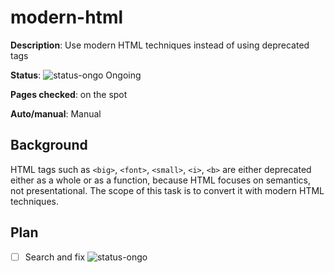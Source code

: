 # modern-html

**Description**: Use modern HTML techniques instead of using deprecated tags

**Status**: ![status-ongo] Ongoing

**Pages checked**: on the spot

**Auto/manual**: Manual

## Background

HTML tags such as `<big>`, `<font>`, `<small>`, `<i>`, `<b>` are either deprecated either as a whole or as a function, because HTML focuses on semantics, not presentational. The scope of this task is to convert it with modern HTML techniques.

## Plan

- [ ] Search and fix ![status-ongo]

<!-- status start -->
[status-done]: https://upload.wikimedia.org/wikipedia/commons/thumb/4/41/Symbol_confirmed.svg/16px-Symbol_confirmed.svg.png
[status-wait]: https://upload.wikimedia.org/wikipedia/commons/thumb/5/54/Symbol_wait.svg/16px-Symbol_wait.svg.png
[status-stub]: https://upload.wikimedia.org/wikipedia/commons/thumb/f/f5/Symbol_stub_class.svg/16px-Symbol_stub_class.svg.png
[status-ongo]: https://upload.wikimedia.org/wikipedia/commons/thumb/9/94/Symbol_support_vote.svg/16px-Symbol_support_vote.svg.png
[status-done]: https://upload.wikimedia.org/wikipedia/commons/thumb/4/41/Symbol_confirmed.svg/16px-Symbol_confirmed.svg.png
<!-- status end -->

